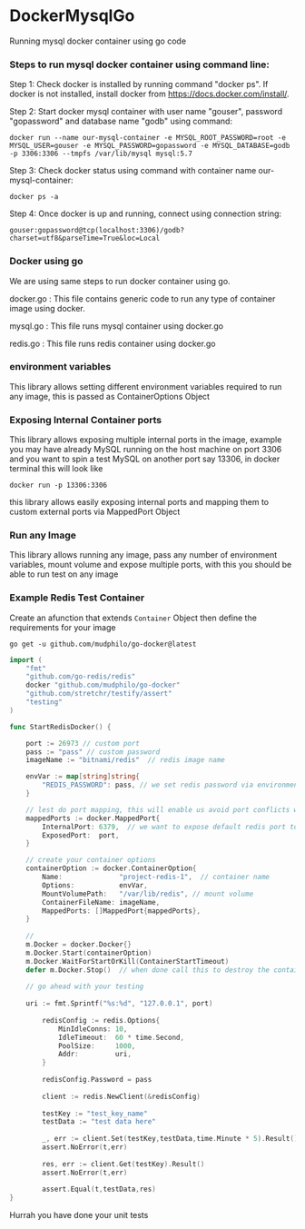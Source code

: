 # DockerMysqlGo

Running mysql docker container using go code

### Steps to run mysql docker container using command line:

Step 1: Check docker is installed by running command "docker ps". If docker is not installed, install docker from https://docs.docker.com/install/.

Step 2: Start docker mysql container with user name "gouser", password "gopassword" and database name "godb" using command:

```
docker run --name our-mysql-container -e MYSQL_ROOT_PASSWORD=root -e MYSQL_USER=gouser -e MYSQL_PASSWORD=gopassword -e MYSQL_DATABASE=godb -p 3306:3306 --tmpfs /var/lib/mysql mysql:5.7
```

Step 3: Check docker status using command with container name our-mysql-container: 

```
docker ps -a
```

Step 4: Once docker is up and running, connect using connection string:

```
gouser:gopassword@tcp(localhost:3306)/godb?charset=utf8&parseTime=True&loc=Local
```

### Docker using go

We are using same steps to run docker container using go.

docker.go : This file contains generic code to run any type of container image using docker.

mysql.go : This file runs mysql container using docker.go

redis.go : This file runs redis container using docker.go

### environment variables
This library allows setting different environment variables required to run any image, this is passed as ContainerOptions Object

### Exposing Internal Container ports

This library allows exposing multiple internal ports in the image, example you may have already MySQL running on the host machine on port 3306 and you want to spin a test MySQL on another port say 13306, in docker terminal this will look like
```shell script
docker run -p 13306:3306
```
this library allows easily exposing internal ports and mapping them to custom external ports via MappedPort Object

### Run any Image
This library allows running any image, pass any number of environment variables, mount volume and expose multiple ports, with this you should be able to run test on any image

### Example Redis Test Container

Create an afunction that extends `Container` Object then define the requirements for your image

```shell script
go get -u github.com/mudphilo/go-docker@latest
```

```go
import (
	"fmt"
	"github.com/go-redis/redis"
	docker "github.com/mudphilo/go-docker"
	"github.com/stretchr/testify/assert"
	"testing"
)

func StartRedisDocker() {

	port := 26973 // custom port
	pass := "pass" // custom password
	imageName := "bitnami/redis"  // redis image name

	envVar := map[string]string{
		"REDIS_PASSWORD": pass, // we set redis password via environment variables
	}

    // lest do port mapping, this will enable us avoid port conflicts with host machine
	mappedPorts := docker.MappedPort{
		InternalPort: 6379,  // we want to expose default redis port to a custom port
		ExposedPort:  port,
	}

    // create your container options
	containerOption := docker.ContainerOption{
		Name:              "project-redis-1",  // container name
		Options:           envVar,
		MountVolumePath:   "/var/lib/redis", // mount volume
		ContainerFileName: imageName,
		MappedPorts: []MappedPort{mappedPorts},
	}
     
    // 
	m.Docker = docker.Docker{}
	m.Docker.Start(containerOption)
	m.Docker.WaitForStartOrKill(ContainerStartTimeout)
    defer m.Docker.Stop()  // when done call this to destroy the container
   
    // go ahead with your testing
  
    uri := fmt.Sprintf("%s:%d", "127.0.0.1", port)
    
    	redisConfig := redis.Options{
    		MinIdleConns: 10,
    		IdleTimeout:  60 * time.Second,
    		PoolSize:     1000,
    		Addr:         uri,
    	}
    
    	redisConfig.Password = pass
    
    	client := redis.NewClient(&redisConfig)
    
    	testKey := "test_key_name"
    	testData := "test data here"
    
    	_, err := client.Set(testKey,testData,time.Minute * 5).Result()
    	assert.NoError(t,err)
    
    	res, err := client.Get(testKey).Result()
    	assert.NoError(t,err)
    
    	assert.Equal(t,testData,res)
}
```
 
 Hurrah you have done your unit tests
